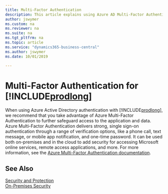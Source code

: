 ```yaml
---
title: Multi-Factor Authentication 
description: This article explains using Azure AD Multi-Factor Authentication with Business Central.
author: jswymer
ms.custom: na
ms.reviewer: na
ms.suite: na
ms.tgt_pltfrm: na
ms.topic: article
ms.service: "dynamics365-business-central"
ms.author: jswymer
ms.date: 10/01/2019

---
```

# Multi-Factor Authentication for [!INCLUDE[prodlong](../developer/includes/prodlong.md)]  

When using Azure Active Directory authentication with [!INCLUDE[prodlong](../developer/includes/prodlong.md)], we recommend that you take advantage of Azure Multi-Factor Authentication to further safeguard access to the application and data. Azure Multi-Factor Authentication delivers strong, single sign-on authentication through a range of verification options, like a phone call, text message, or mobile app notification, and one-time password. It can be used both on-premises and in the cloud to add security for accessing Microsoft online services, remote access applications, and more. For more information, see the [Azure Multi-Factor Authentication documentation](https://docs.microsoft.com/da-dk/azure/active-directory/authentication/concept-mfa-howitworks).

## See Also

[Security and Protection](security-and-protection.md)  
[On-Premises Security](security-onpremises.md)  